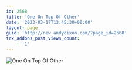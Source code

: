 ```yaml
---
id: 2568
title: 'One On Top Of Other'
date: '2023-03-17T13:45:30+00:00'
layout: page
guid: 'http://new.andydixon.com/?page_id=2568'
trx_addons_post_views_count:
    - '1'
---
```


![One On Top Of Other](https://i0.wp.com/assets.g8x2.ldn.idrivee2-23.com/posters/One%20On%20Top%20Of%20Other%2001.jpg?w=1200&ssl=1 "One On Top Of Other")